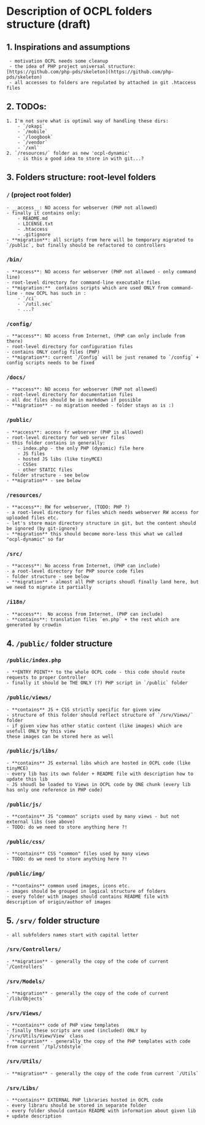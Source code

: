 # Description of OCPL folders structure (draft)

## 1. Inspirations and assumptions
	 - motivation OCPL needs some cleanup 
	 - the idea of PHP project universal structure: [https://github.com/php-pds/skeleton](https://github.com/php-pds/skeleton)
	 - all accesses to folders are regulated by attached in git .htaccess files

## 2. TODOs:
	1. I'm not sure what is optimal way of handling these dirs: 
		- `/okapi`
		- `/mobile`
		- `/loogbook`
		- `/vendor`
		- `/xml`
	2. `/resources/` folder as new 'ocpl-dynamic'
		- is this a good idea to store in with git...?

## 3. Folders structure: root-level folders

### `/` (project root folder)
	- __access__: NO access for webserver (PHP not allowed)
	- finally it contains only:
		- README.md
		- LICENSE.txt
		- .htaccess
		- .gitignore
	- **migration**: all scripts from here will be temporary migrated to `/public`, but finally should be refactored to controllers  

### `/bin/` 
	- **access**: NO access for webserver (PHP not allowed - only command line)
	- root-level directory for command-line executable files
	- **migration:**  contains scripts which are used ONLY from command-line - now OCPL has such in :
		- `/ci`
		- `/util.sec`
		- ...?

### `/config/`
	- **access**: NO access from Internet, (PHP can only include from there)
	- root-level directory for configuration files
	- contains ONLY config files (PHP) 
	- **migration**: current `/Config` will be just renamed to `/config` + config scripts needs to be fixed

### `/docs/`
	- **access**: NO access for webserver (PHP not allowed)
	- root-level directory for documentation files
	- all doc files should be in markdown if possible
	- **migration** - no migration needed - folder stays as is :)

### `/public/`
	- **access**: access fr webserver (PHP is allowed)
	- root-level directory for web server files
	- this folder contains in generally: 
		- index.php - the only PHP (dynamic) file here
		- JS files 
		- hosted JS libs (like tinyMCE)
		- CSSes
		- other STATIC files
	- folder structure - see below 
	- **migration** - see below

### `/resources/`
	- **access**: RW for webserver, (TODO: PHP ?)
	- a root-level directory for files which needs webserver RW access for uploaded files etc.
	- let's store main directory structure in git, but the content should be ignored (by git-ignore)
	- **migration** this should become more-less this what we called "ocpl-dynamic" so far

### `/src/`
	- **access**: No access from Internet, (PHP can include)
	- a root-level directory for PHP source code files
	- folder structure - see below
	- **migration** - almost all PHP scripts shoudl finally land here, but we need to migrate it partially

### `/i18n/`
	- **access**:  No access from Internet, (PHP can include)
	- **contains**: translation files `en.php` + the rest which are generated by crowdin

## 4. `/public/` folder structure

### `/public/index.php`
	- **ENTRY POINT** to the whole OCPL code - this code should route requests to proper Controller
	- finally it should be THE ONLY (?) PHP script in `/public` folder	
	
### `/public/views/`
	- **contains** JS + CSS strictly specific for given view
	- structure of this folder should reflect structure of `/srv/Views/` folder
	- if given view has other static content (like images) which are usefull ONLY by this view
	these images can be stored here as well

### `/public/js/libs/`
	- **contains** JS external libs which are hosted in OCPL code (like tinyMCE)
	- every lib has its own folder + README file with description how to update this lib
	- JS shoudl be loaded to Views in OCPL code by ONE chunk (every lib has only one reference in PHP code)

### `/public/js/`
	- **contains** JS "common" scripts used by many views - but not external libs (see above)
	- TODO: do we need to store anything here ?!

### `/public/css/`
	- **contains** CSS "common" files used by many views
	- TODO: do we need to store anything here ?!

### `/public/img/`
	- **contains** common used images, icons etc.
	- images should be grouped in logical structure of folders
	- every folder with images should contains README file with description of origin/author of images

## 5. `/srv/` folder structure
	- all subfolders names start with capital letter

### `/srv/Controllers/`	
	- **migration** - generally the copy of the code of current `/Controllers`	
	
### `/srv/Models/`
	- **migration** - generally the copy of the code of current `/lib/Objects`
	
### `/srv/Views/`
	- **contains** code of PHP view templates
	- finally these scripts are used (included) ONLY by `/srv/Utils/View/View` class
	- **migration** - generally the copy of the PHP templates with code from current `/tpl/stdstyle`
	
### `/srv/Utils/`
	- **migration** - generally the copy of the code from current `/Utils`
	
### `/srv/Libs/`
	- **contains** EXTERNAL PHP libraries hosted in OCPL code
	- every libraru should be stored in separate folder 
	- every folder should contain README with information about given lib + update description
